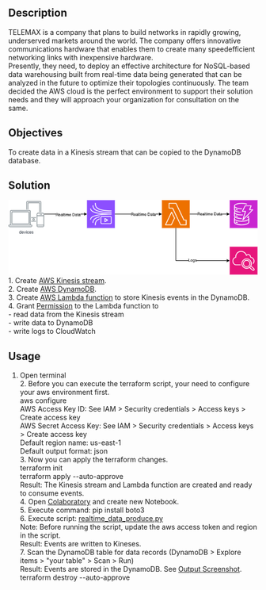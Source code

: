 ## Description
TELEMAX is a company that plans to build networks in rapidly growing, underserved markets around the world. The company offers innovative communications hardware that enables them to create many speedefficient networking links with inexpensive hardware.
<br />Presently, they need, to deploy an effective architecture for NoSQL-based data warehousing built from real-time data being generated that can be analyzed in the future to optimize their topologies continuously. The team decided the AWS cloud is the perfect environment to support their solution needs and they will approach your organization for consultation on the same.

## Objectives
To create data in a Kinesis stream that can be copied to the
DynamoDB database.

## Solution
![Image](https://github.com/huyphamch/terraform-aws-store-kinesis-dynamodb/blob/master/diagrams/AWS_architecture.drawio.png)
<br />1. Create [AWS Kinesis stream](./kinesis.tf).
<br />2. Create [AWS DynamoDB](./dynamodb.tf).
<br />3. Create [AWS Lambda function](./lambda.tf) to store Kinesis events in the DynamoDB.
<br />4. Grant [Permission](./iam.tf) to the Lambda function to 
<br />- read data from the Kinesis stream 
<br />- write data to DynamoDB
<br />- write logs to CloudWatch
## Usage
1. Open terminal
<br /> 2. Before you can execute the terraform script, your need to configure your aws environment first.
<br /> aws configure
<br /> AWS Access Key ID: See IAM > Security credentials > Access keys > Create access key
<br /> AWS Secret Access Key: See IAM > Security credentials > Access keys > Create access key
<br /> Default region name: us-east-1
<br /> Default output format: json
<br /> 3. Now you can apply the terraform changes.
<br /> terraform init
<br /> terraform apply --auto-approve
<br /> Result: The Kinesis stream and Lambda function are created and ready to consume events.
<br /> 4. Open [Colaboratory](https://colab.research.google.com) and create new Notebook.
<br /> 5. Execute command: pip install boto3
<br /> 6. Execute script: [realtime_data_produce.py](./code/realtime_data_produce.py)
<br />    Note: Before running the script, update the aws access token and region in the script.
<br />    Result: Events are written to Kineses.
<br /> 7. Scan the DynamoDB table for data records (DynamoDB > Explore items > "your table" > Scan > Run)
<br />    Result: Events are stored in the DynamoDB. See [Output Screenshot](./output/DynamoDB_Output_Screenshot.jpg).
<br /> terraform destroy --auto-approve
